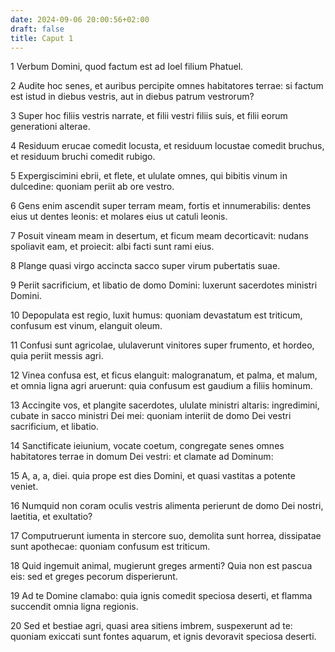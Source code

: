 ```yaml
---
date: 2024-09-06 20:00:56+02:00
draft: false
title: Caput 1
---
```





1 Verbum Domini, quod factum est ad Ioel filium Phatuel.

2 Audite hoc senes, et auribus percipite omnes habitatores terrae: si factum est istud in diebus vestris, aut in diebus patrum vestrorum?

3 Super hoc filiis vestris narrate, et filii vestri filiis suis, et filii eorum generationi alterae.

4 Residuum erucae comedit locusta, et residuum locustae comedit bruchus, et residuum bruchi comedit rubigo.

5 Expergiscimini ebrii, et flete, et ululate omnes, qui bibitis vinum in dulcedine: quoniam periit ab ore vestro.

6 Gens enim ascendit super terram meam, fortis et innumerabilis: dentes eius ut dentes leonis: et molares eius ut catuli leonis.

7 Posuit vineam meam in desertum, et ficum meam decorticavit: nudans spoliavit eam, et proiecit: albi facti sunt rami eius.

8 Plange quasi virgo accincta sacco super virum pubertatis suae.

9 Periit sacrificium, et libatio de domo Domini: luxerunt sacerdotes ministri Domini.

10 Depopulata est regio, luxit humus: quoniam devastatum est triticum, confusum est vinum, elanguit oleum.

11 Confusi sunt agricolae, ululaverunt vinitores super frumento, et hordeo, quia periit messis agri.

12 Vinea confusa est, et ficus elanguit: malogranatum, et palma, et malum, et omnia ligna agri aruerunt: quia confusum est gaudium a filiis hominum.

13 Accingite vos, et plangite sacerdotes, ululate ministri altaris: ingredimini, cubate in sacco ministri Dei mei: quoniam interiit de domo Dei vestri sacrificium, et libatio.

14 Sanctificate ieiunium, vocate coetum, congregate senes omnes habitatores terrae in domum Dei vestri: et clamate ad Dominum:

15 A, a, a, diei. quia prope est dies Domini, et quasi vastitas a potente veniet.

16 Numquid non coram oculis vestris alimenta perierunt de domo Dei nostri, laetitia, et exultatio?

17 Computruerunt iumenta in stercore suo, demolita sunt horrea, dissipatae sunt apothecae: quoniam confusum est triticum.

18 Quid ingemuit animal, mugierunt greges armenti? Quia non est pascua eis: sed et greges pecorum disperierunt.

19 Ad te Domine clamabo: quia ignis comedit speciosa deserti, et flamma succendit omnia ligna regionis.

20 Sed et bestiae agri, quasi area sitiens imbrem, suspexerunt ad te: quoniam exiccati sunt fontes aquarum, et ignis devoravit speciosa deserti.

